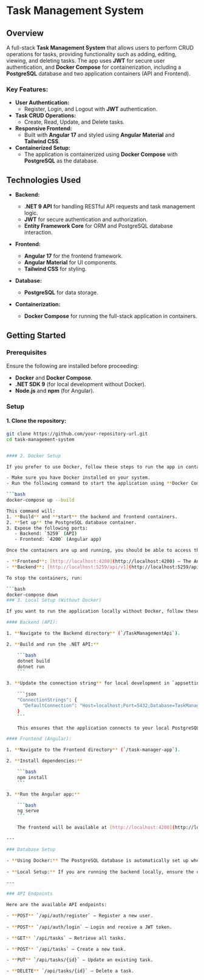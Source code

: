 # Task Management System

## Overview

A full-stack **Task Management System** that allows users to perform CRUD operations for tasks, providing functionality such as adding, editing, viewing, and deleting tasks. The app uses **JWT** for secure user authentication, and **Docker Compose** for containerization, including a **PostgreSQL** database and two application containers (API and Frontend).

### Key Features:
- **User Authentication:**
  - Register, Login, and Logout with **JWT** authentication.
- **Task CRUD Operations:**
  - Create, Read, Update, and Delete tasks.
- **Responsive Frontend:**
  - Built with **Angular 17** and styled using **Angular Material** and **Tailwind CSS**.
- **Containerized Setup:**
  - The application is containerized using **Docker Compose** with **PostgreSQL** as the database.
  
## Technologies Used

- **Backend:** 
  - **.NET 9 API** for handling RESTful API requests and task management logic.
  - **JWT** for secure authentication and authorization.
  - **Entity Framework Core** for ORM and PostgreSQL database interaction.
  
- **Frontend:**
  - **Angular 17** for the frontend framework.
  - **Angular Material** for UI components.
  - **Tailwind CSS** for styling.

- **Database:**
  - **PostgreSQL** for data storage.

- **Containerization:**
  - **Docker Compose** for running the full-stack application in containers.

## Getting Started

### Prerequisites

Ensure the following are installed before proceeding:
- **Docker** and **Docker Compose**.
- **.NET SDK 9** (for local development without Docker).
- **Node.js** and **npm** (for Angular).

### Setup

#### 1. Clone the repository:
```bash
git clone https://github.com/your-repository-url.git
cd task-management-system


#### 2. Docker Setup

If you prefer to use Docker, follow these steps to run the app in containers.

- Make sure you have Docker installed on your system.
- Run the following command to start the application using **Docker Compose**:

```bash
docker-compose up --build

This command will:
1. **Build** and **start** the backend and frontend containers.
2. **Set up** the PostgreSQL database container.
3. Expose the following ports:
   - Backend: `5259` (API)
   - Frontend: `4200` (Angular app)

Once the containers are up and running, you should be able to access the following:

- **Frontend**: [http://localhost:4200](http://localhost:4200) – The Angular app will be available here.
- **Backend**: [http://localhost:5259/api/v1](http://localhost:5259/api/v1) – The .NET API will be accessible here.

To stop the containers, run:

```bash
docker-compose down
### 3. Local Setup (Without Docker)

If you want to run the application locally without Docker, follow these steps:

#### Backend (API):

1. **Navigate to the Backend directory** (`/TaskManagementApi`).

2. **Build and run the .NET API:**

    ```bash
    dotnet build
    dotnet run
    ```

3. **Update the connection string** for local development in `appsettings.json`:

    ```json
    "ConnectionStrings": {
      "DefaultConnection": "Host=localhost;Port=5432;Database=TaskManagementDb;Username=utss;Password=AaBbCc12345@"
    }
    ```

    This ensures that the application connects to your local PostgreSQL database.

#### Frontend (Angular):

1. **Navigate to the Frontend directory** (`/task-manager-app`).

2. **Install dependencies:**

    ```bash
    npm install
    ```

3. **Run the Angular app:**

    ```bash
    ng serve
    ```

    The frontend will be available at [http://localhost:4200](http://localhost:4200).

---

### Database Setup

- **Using Docker:** The PostgreSQL database is automatically set up when using **Docker Compose**, and the backend is configured to connect to it.
  
- **Local Setup:** If you are running the backend locally, ensure the database is running on `localhost:5432` or update the connection string accordingly.

---

### API Endpoints

Here are the available API endpoints:

- **POST** `/api/auth/register` – Register a new user.
  
- **POST** `/api/auth/login` – Login and receive a JWT token.

- **GET** `/api/tasks` – Retrieve all tasks.

- **POST** `/api/tasks` – Create a new task.

- **PUT** `/api/tasks/{id}` – Update an existing task.

- **DELETE** `/api/tasks/{id}` – Delete a task.

